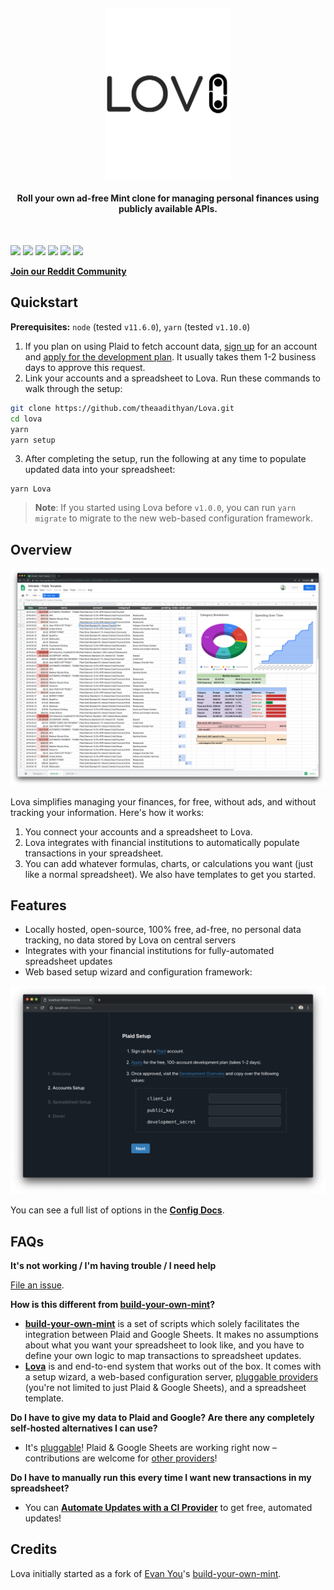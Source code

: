 <h4 align="center"><img width="200" src="https://github.com/TheAadithyan/Lova/blob/master/LOVA.png?raw=true" alt="Mintable"><h4 align="center">Roll your own ad-free Mint clone for managing personal finances using publicly available APIs.</h4><br></h4>

[![](https://img.shields.io/travis/com/kevinschaich/mintable/master.svg)](https://travis-ci.com/kevinschaich/mintable)
[![](https://img.shields.io/github/release/kevinschaich/mintable.svg)](https://github.com/kevinschaich/mintable/releases)
[![](https://img.shields.io/github/license/kevinschaich/mintable.svg)](https://github.com/kevinschaich/mintable/blob/master/LICENSE)
[![](https://img.shields.io/github/contributors/kevinschaich/mintable.svg)](https://github.com/kevinschaich/mintable/graphs/contributors)
[![](https://img.shields.io/github/issues/kevinschaich/mintable.svg)](https://github.com/kevinschaich/mintable/issues)
[![](https://img.shields.io/github/issues-pr/kevinschaich/mintable.svg)](https://github.com/kevinschaich/mintable/pulls)

[**Join our Reddit Community**](https://www.reddit.com/#)

## Quickstart

**Prerequisites:** `node` (tested `v11.6.0`), `yarn` (tested `v1.10.0`)

1. If you plan on using Plaid to fetch account data, [sign up](https://dashboard.plaid.com/signup) for an account and [apply for the development plan](https://plaid.com/pricing/). It usually takes them 1-2 business days to approve this request.
2. Link your accounts and a spreadsheet to Lova. Run these commands to walk through the setup:

```bash
git clone https://github.com/theaadithyan/Lova.git
cd lova
yarn
yarn setup
```

3. After completing the setup, run the following at any time to populate updated data into your spreadsheet: 

```
yarn Lova
```

> **Note**: If you started using Lova before `v1.0.0`, you can run `yarn migrate` to migrate to the new web-based configuration framework.

## Overview

![Lova](./src/static/mintable.png)

Lova simplifies managing your finances, for free, without ads, and without tracking your information. Here's how it works:

1. You connect your accounts and a spreadsheet to Lova.
1. Lova integrates with financial institutions to automatically populate transactions in your spreadsheet.
1. You can add whatever formulas, charts, or calculations you want (just like a normal spreadsheet). We also have templates to get you started.

## Features

- Locally hosted, open-source, 100% free, ad-free, no personal data tracking, no data stored by Lova on central servers
- Integrates with your financial institutions for fully-automated spreadsheet updates
- Web based setup wizard and configuration framework:

![Setup Wizard](./src/static/setup.png)

You can see a full list of options in the **[Config Docs](./docs/CONFIG.md)**.

## FAQs

**It's not working / I'm having trouble / I need help**

[File an issue](https://github.com/theaadithyan/lova/issues).

**How is this different from [build-your-own-mint](https://github.com/yyx990803/build-your-own-mint)?**

- **[build-your-own-mint](https://github.com/yyx990803/build-your-own-mint)** is a set of scripts which solely facilitates the integration between Plaid and Google Sheets. It makes no assumptions about what you want your spreadsheet to look like, and you have to define your own logic to map transactions to spreadsheet updates.
- **[Lova](#)** is and end-to-end system that works out of the box. It comes with a setup wizard, a web-based configuration server, [pluggable providers](./docs/PROVIDERS.md) (you're not limited to just Plaid & Google Sheets), and a spreadsheet template.

**Do I have to give my data to Plaid and Google? Are there any completely self-hosted alternatives I can use?**

- It's [pluggable](./docs/PROVIDERS.md)! Plaid & Google Sheets are working right now – contributions are welcome for [other providers](./docs/PROVIDERS.md)!

**Do I have to manually run this every time I want new transactions in my spreadsheet?**

- You can **[Automate Updates with a CI Provider](./docs/CONFIG.md#automate-updates-with-a-ci-provider)** to get free, automated updates!

## Credits

Lova initially started as a fork of [Evan You](https://github.com/yyx990803)'s [build-your-own-mint](https://github.com/yyx990803/build-your-own-mint).
